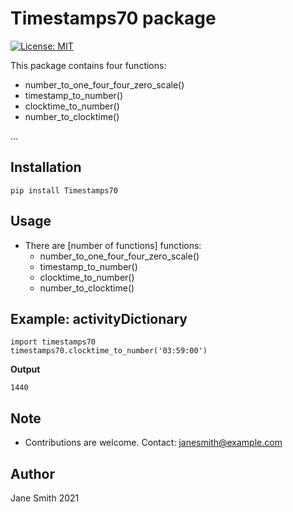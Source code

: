 # Timestamps70 package

[![License: MIT](https://img.shields.io/badge/License-MIT-yellow.svg)](https://opensource.org/licenses/MIT)

This package contains four functions:

- number_to_one_four_four_zero_scale()
- timestamp_to_number()
- clocktime_to_number()
- number_to_clocktime()

...

## Installation

```
pip install Timestamps70
```

## Usage

- There are [number of functions] functions:
	- number_to_one_four_four_zero_scale()
	- timestamp_to_number()
	- clocktime_to_number()
	- number_to_clocktime()	

## Example: activityDictionary

```
import timestamps70
timestamps70.clocktime_to_number('03:59:00')
```
**Output**

```
1440
```

## Note

- Contributions are welcome. Contact: janesmith@example.com

## Author

Jane Smith 2021
